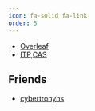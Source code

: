 ```yaml
---
icon: fa-solid fa-link
order: 5
---
```


- [Overleaf](https://www.overleaf.com/project)
-  [ITP,CAS](https://itp.cas.cn/)

## Friends

-  [cybertronyhs](https://cybertronyhs.github.io)
